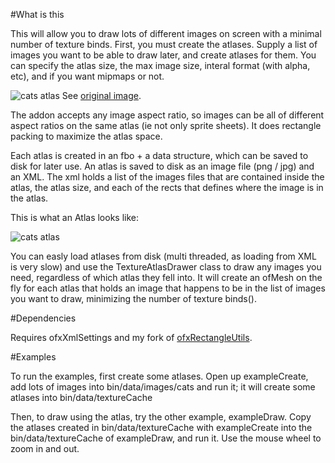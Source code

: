 #What is this

This will allow you to draw lots of different images on screen with a minimal number of texture binds. First, you must create the atlases. Supply a list of images you want to be able to draw later, and create atlases for them. You can specify the atlas size, the max image size, interal format (with alpha, etc), and if you want mipmaps or not.

![cats atlas](https://farm9.staticflickr.com/8748/16957624266_fdfddb6df2_z_d.jpg)
See [original image](https://farm9.staticflickr.com/8748/16957624266_1b86360192_o_d.jpg).

The addon accepts any image aspect ratio, so images can be all of different aspect ratios on the same atlas (ie not only sprite sheets). It does rectangle packing to maximize the atlas space.

Each atlas is created in an fbo + a data structure, which can be saved to disk for later use. An atlas is saved to disk as an image file (png / jpg) and an XML. The xml holds a list of the images files that are contained inside the atlas, the atlas size, and each of the rects that defines where the image is in the atlas.

This is what an Atlas looks like:

![cats atlas](https://farm8.staticflickr.com/7586/16983466005_7091e373f2_z_d.jpg)


You can easly load atlases from disk (multi threaded, as loading from XML is very slow) and use the TextureAtlasDrawer class to draw any images you need, regardless of which atlas they fell into. It will create an ofMesh on the fly for each atlas that holds an image that happens to be in the list of images you want to draw, minimizing the number of texture binds().

#Dependencies

Requires ofxXmlSettings and my fork of [ofxRectangleUtils](https://github.com/armadillu/ofxRectangleUtils).


#Examples

To run the examples, first create some atlases. Open up exampleCreate, add lots of images into bin/data/images/cats and run it; it will create some atlases into bin/data/textureCache

Then, to draw using the atlas, try the other example, exampleDraw. Copy the atlases created in bin/data/textureCache with exampleCreate into the bin/data/textureCache of exampleDraw, and run it. Use the mouse wheel to zoom in and out.
